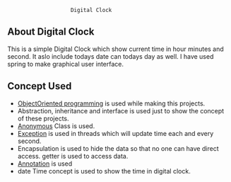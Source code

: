 
                        Digital Clock
## About Digital Clock
This is a simple Digital Clock which show current time in hour minutes and second. It aslo include todays date can todays day as well. I have used spring to make graphical user interface.
## Concept Used

- [ObjectOriented programming](src/com/digitalclock/functions/CurrentDay.java) is used while making this projects.
- Abstraction, inheritance and interface is used just to show the concept of these projects.
- [Anonymous](src/com/digitalclock/frame/ClockFrame.java) Class is used.
- [Exception](src/com/digitalclock/frame/ClockFrame.java) is used in threads which will update time each and every second.
- Encapsulation is used to hide the data so that no one can have direct access. getter is used to access data.
- [Annotation](src/com/digitalclock/functions/CurrentDay.java) is used
- date Time concept is used to show the time in digital clock.

